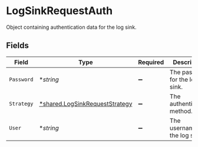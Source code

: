 # LogSinkRequestAuth

Object containing authentication data for the log sink.


## Fields

| Field                                                                                  | Type                                                                                   | Required                                                                               | Description                                                                            | Example                                                                                |
| -------------------------------------------------------------------------------------- | -------------------------------------------------------------------------------------- | -------------------------------------------------------------------------------------- | -------------------------------------------------------------------------------------- | -------------------------------------------------------------------------------------- |
| `Password`                                                                             | **string*                                                                              | :heavy_minus_sign:                                                                     | The password for the log sink.                                                         | password1234                                                                           |
| `Strategy`                                                                             | [*shared.LogSinkRequestStrategy](../../../pkg/models/shared/logsinkrequeststrategy.md) | :heavy_minus_sign:                                                                     | The authentication method.                                                             | basic                                                                                  |
| `User`                                                                                 | **string*                                                                              | :heavy_minus_sign:                                                                     | The username for the log sink.                                                         | admin                                                                                  |